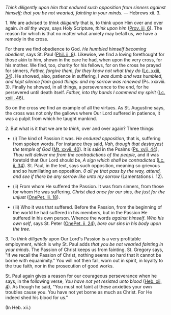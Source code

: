 
_Think diligently upon him that endured such opposition from sinners against himself; that you be not wearied, fainting in your minds._ — Hebrews xii. 3.

1\. We are advised to _think diligently_ that is, to think upon Him over and over again. _In all thy ways_, says Holy Scripture, _think upon him_ ([Prov. iii, 6](https://vulgata.online/bible/Prov.iii?ed=DR2&vfn=DR2.Prov.iii.6:vs)). The reason for which is that no matter what anxiety may befall us, we have a remedy in the cross.

For there we find obedience to God. _He humbled himself becoming obedient_, says St. Paul ([Phil. ii, 8](https://vulgata.online/bible/Phil.ii?ed=DR2&vfn=DR2.Phil.ii.8:vs)). Likewise, we find a loving forethought for those akin to him, shown in the care he had, when upon the very cross, for his mother. We find, too, charity for his fellows, for on the cross he prayed for sinners, _Father, forgive them, for they know not what they do_ ([Lc. xxiii, 34](https://vulgata.online/bible/Lc.xxiii?ed=DR2&vfn=DR2.Lc.xxiii.34:vs)). He showed, also, patience in suffering, I _was dumb and was humbled, and kept silence from good things: and my sorrow was renewed_ (Ps. xxxviii. 3). Finally he showed, in all things, a perseverance to the end, for he persevered until death itself. _Father, into thy bands I commend my spirit_ ([Lc. xxiii, 46](https://vulgata.online/bible/Lc.xxiii?ed=DR2&vfn=DR2.Lc.xxiii.46:vs)).

So on the cross we find an example of all the virtues. As St. Augustine says, the cross was not only the gallows where Our Lord suffered in patience, it was a pulpit from which he taught mankind.

2\. But what is it that we are t*o think*, over and over again? Three things:

- (i) The kind of Passion it was. _He endured opposition_, that is, suffering from spoken words. For instance they said, _Vah, though that destroyest the temple of God_ ([Mt. xxvii, 40](https://vulgata.online/bible/Mt.xxvii?ed=DR2&vfn=DR2.Mt.xxvii.40:vs)). It is said in the Psalms ([Ps. xvii, 44](https://vulgata.online/bible/Ps.xvii?ed=DR2&vfn=DR2.Ps.xvii.44:vs)), _Thou wilt deliver me from the contradictions of the people_, and it was foretold that Our Lord should be, _A sign which shall be contradicted_ ([Lc. ii, 34](https://vulgata.online/bible/Lc.ii?ed=DR2&vfn=DR2.Lc.ii.34:vs)). St. Paul, in the text, says such opposition, meaning so grievous and so humiliating an opposition. _0 all ye that pass by the way, attend, and see if there be any sorrow like unto my sorrow_ (Lamentations i. 12).

- (ii) From whom He suffered the Passion. It was from sinners, from those for whom He was suffering. _Christ died once for our sins, the just for the unjust_ ([OnePet. iii, 18](https://vulgata.online/bible/OnePet.iii?ed=DR2&vfn=DR2.OnePet.iii.18:vs)).

- (iii) Who it was that suffered. Before the Passion, from the beginning of the world he had suffered in his members, but in the Passion He suffered in his own person. Whence the words _against himself_. _Who his own self_, says St. Peter ([OnePet. ii, 24](https://vulgata.online/bible/OnePet.ii?ed=DR2&vfn=DR2.OnePet.ii.24:vs)), _bore our sins in his body upon the tree_.

3\. To _think diligently_ upon Our Lord's Passion is a very profitable employment, which is why St. Paul adds _that you be not wearied fainting in your minds_. The Passion of Christ keeps us from fainting. St. Gregory says, "If we recall the Passion of Christ, nothing seems so hard that it cannot be borne with equanimity." You will not then fail, worn out in spirit, in loyalty to the true faith, nor in the prosecution of good works.

St. Paul again gives a reason for our courageous perseverance when he says, in the following verse, _You have not yet resisted unto blood_ ([Heb. xii, 4](https://vulgata.online/bible/Heb.xii?ed=DR2&vfn=DR2.Heb.xii.4:vs)). As though he said, "You must not faint at these anxieties your own troubles cause you. You have not yet borne as much as Christ. For He indeed shed his blood for us."

(In Heb. xii.)

